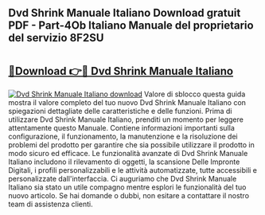 ## Dvd Shrink Manuale Italiano Download gratuit PDF - Part-4Ob Italiano Manuale del proprietario del servizio 8F2SU

# <h2><a href="http://dfewcp.blite.top/?on=Dvd+Shrink+Manuale+Italiano">🔗Download 👉🔴 Dvd Shrink Manuale Italiano</a></h2>

[![Dvd Shrink Manuale Italiano download](https://i.imgur.com/lujVjoI.png)](http://dfewcp.blite.top/?on=Dvd+Shrink+Manuale+Italiano)
Valore di sblocco questa guida mostra il valore completo del tuo nuovo Dvd Shrink Manuale Italiano con spiegazioni dettagliate delle caratteristiche e delle funzioni. Prima di utilizzare Dvd Shrink Manuale Italiano, prenditi un momento per leggere attentamente questo Manuale. Contiene informazioni importanti sulla configurazione, il funzionamento, la manutenzione e la risoluzione dei problemi del prodotto per garantire che sia possibile utilizzare il prodotto in modo sicuro ed efficace. Le funzionalità avanzate di Dvd Shrink Manuale Italiano includono il rilevamento di oggetti, la scansione Delle Impronte Digitali, i profili personalizzabili e le attività automatizzate, tutte accessibili e personalizzate dall'interfaccia. Ci auguriamo che Dvd Shrink Manuale Italiano sia stato un utile compagno mentre esplori le funzionalità del tuo nuovo articolo. Se hai domande o dubbi, non esitare a contattare il nostro team di assistenza clienti.
